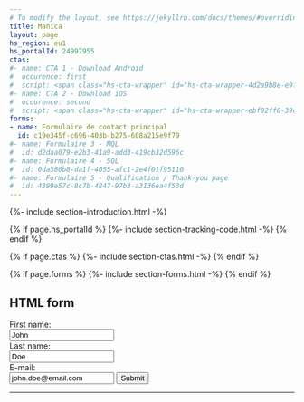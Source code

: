 ```yaml
---
# To modify the layout, see https://jekyllrb.com/docs/themes/#overriding-theme-defaults
title: Manica
layout: page
hs_region: eu1
hs_portalId: 24997955
ctas:
#- name: CTA 1 - Download Android
#  occurence: first
#  script: <span class="hs-cta-wrapper" id="hs-cta-wrapper-4d2a9b8e-e9fe-4ca5-816b-946ec9716dd4"><span class="hs-cta-node hs-cta-4d2a9b8e-e9fe-4ca5-816b-946ec9716dd4" id="hs-cta-4d2a9b8e-e9fe-4ca5-816b-946ec9716dd4"><!--[if lte IE 8]><div id="hs-cta-ie-element"></div><![endif]--><a href="https://hubspot-cta-redirect-eu1-prod.s3.amazonaws.com/cta/redirect/25969719/4d2a9b8e-e9fe-4ca5-816b-946ec9716dd4" ><img class="hs-cta-img" id="hs-cta-img-4d2a9b8e-e9fe-4ca5-816b-946ec9716dd4" style="border-width:0px;" src="https://hubspot-no-cache-eu1-prod.s3.amazonaws.com/cta/default/25969719/4d2a9b8e-e9fe-4ca5-816b-946ec9716dd4.png"  alt="Get it on Google Play"/></a></span><script charset="utf-8" src="https://js-eu1.hscta.net/cta/current.js"></script><script type="text/javascript"> hbspt.cta.load(25969719, '4d2a9b8e-e9fe-4ca5-816b-946ec9716dd4', {"useNewLoader":"true","region":"eu1"}); </script></span>
#- name: CTA 2 - Download iOS
#  occurence: second
#  script: <span class="hs-cta-wrapper" id="hs-cta-wrapper-ebf02ff0-39c9-4eaf-a8e5-0e68ac2f582d"><span class="hs-cta-node hs-cta-ebf02ff0-39c9-4eaf-a8e5-0e68ac2f582d" id="hs-cta-ebf02ff0-39c9-4eaf-a8e5-0e68ac2f582d"><!--[if lte IE 8]><div id="hs-cta-ie-element"></div><![endif]--><a href="https://hubspot-cta-redirect-eu1-prod.s3.amazonaws.com/cta/redirect/25969719/ebf02ff0-39c9-4eaf-a8e5-0e68ac2f582d" ><img class="hs-cta-img" id="hs-cta-img-ebf02ff0-39c9-4eaf-a8e5-0e68ac2f582d" style="border-width:0px;" src="https://hubspot-no-cache-eu1-prod.s3.amazonaws.com/cta/default/25969719/ebf02ff0-39c9-4eaf-a8e5-0e68ac2f582d.png"  alt="Download on the App Store"/></a></span><script charset="utf-8" src="https://js-eu1.hscta.net/cta/current.js"></script><script type="text/javascript"> hbspt.cta.load(25969719, 'ebf02ff0-39c9-4eaf-a8e5-0e68ac2f582d', {"useNewLoader":"true","region":"eu1"}); </script></span>
forms:
- name: Formulaire de contact principal
  id: c19e345f-c696-403b-b275-608a215e9f79
#- name: Formulaire 3 - MQL
#  id: d2daa079-e2b3-41a9-add3-419cb32d596c
#- name: Formulaire 4 - SQL
#  id: 0da360b8-da1f-4055-afc1-2e4f01f95110
#- name: Formulaire 5 - Qualification / Thank-you page
#  id: 4399e57c-8c7b-4847-97b3-a3136ea4f53d
---
```


{%- include section-introduction.html -%}

{% if page.hs_portalId %}
    {%- include section-tracking-code.html -%}
{% endif %}


{% if page.ctas %}
    {%- include section-ctas.html -%}
{% endif %}

{% if page.forms %}
    {%- include section-forms.html -%}
{% endif %}

<h2>HTML form</h2>

<form id="HTML form">
  <label for="firstname">First name:</label><br>
  <input type="text" id="firstname" name="firstname" value="John"><br>
  <label for="lastname">Last name:</label><br>
  <input type="text" id="lastname" name="lastname" value="Doe"><br>
  <label for="email">E-mail:</label><br>
  <input type="text" id="email" name="email" value="john.doe@email.com">
  <input type="submit" value="Submit">
</form>

<hr/>


<!-- Start of HubSpot Embed Code -->
<script type="text/javascript" id="hs-script-loader" async defer src="//js-eu1.hs-scripts.com/{{ page.hs_portalId }}.js"></script>
<!-- End of HubSpot Embed Code -->